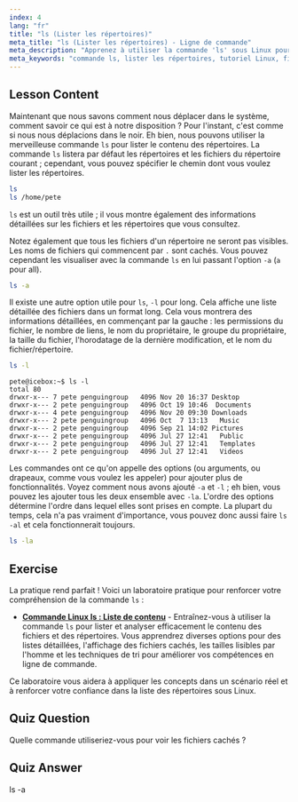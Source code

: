 ```yaml
---
index: 4
lang: "fr"
title: "ls (Lister les répertoires)"
meta_title: "ls (Lister les répertoires) - Ligne de commande"
meta_description: "Apprenez à utiliser la commande 'ls' sous Linux pour lister le contenu des répertoires, afficher les fichiers cachés et comprendre les détails des fichiers. Améliorez vos compétences en ligne de commande Linux !"
meta_keywords: "commande ls, lister les répertoires, tutoriel Linux, fichiers cachés, commandes Linux, Linux pour débutants, guide Linux"
---
```


## Lesson Content

Maintenant que nous savons comment nous déplacer dans le système, comment savoir ce qui est à notre disposition ? Pour l'instant, c'est comme si nous nous déplacions dans le noir. Eh bien, nous pouvons utiliser la merveilleuse commande `ls` pour lister le contenu des répertoires. La commande `ls` listera par défaut les répertoires et les fichiers du répertoire courant ; cependant, vous pouvez spécifier le chemin dont vous voulez lister les répertoires.

```bash
ls
ls /home/pete
```

`ls` est un outil très utile ; il vous montre également des informations détaillées sur les fichiers et les répertoires que vous consultez.

Notez également que tous les fichiers d'un répertoire ne seront pas visibles. Les noms de fichiers qui commencent par `.` sont cachés. Vous pouvez cependant les visualiser avec la commande `ls` en lui passant l'option `-a` (`a` pour all).

```bash
ls -a
```

Il existe une autre option utile pour `ls`, `-l` pour long. Cela affiche une liste détaillée des fichiers dans un format long. Cela vous montrera des informations détaillées, en commençant par la gauche : les permissions du fichier, le nombre de liens, le nom du propriétaire, le groupe du propriétaire, la taille du fichier, l'horodatage de la dernière modification, et le nom du fichier/répertoire.

```bash
ls -l
```

```plaintext
pete@icebox:~$ ls -l
total 80
drwxr-x--- 7 pete penguingroup   4096 Nov 20 16:37 Desktop
drwxr-x--- 2 pete penguingroup   4096 Oct 19 10:46  Documents
drwxr-x--- 4 pete penguingroup   4096 Nov 20 09:30 Downloads
drwxr-x--- 2 pete penguingroup   4096 Oct  7 13:13   Music
drwxr-x--- 2 pete penguingroup   4096 Sep 21 14:02 Pictures
drwxr-x--- 2 pete penguingroup   4096 Jul 27 12:41   Public
drwxr-x--- 2 pete penguingroup   4096 Jul 27 12:41   Templates
drwxr-x--- 2 pete penguingroup   4096 Jul 27 12:41   Videos
```

Les commandes ont ce qu'on appelle des options (ou arguments, ou drapeaux, comme vous voulez les appeler) pour ajouter plus de fonctionnalités. Voyez comment nous avons ajouté `-a` et `-l` ; eh bien, vous pouvez les ajouter tous les deux ensemble avec `-la`. L'ordre des options détermine l'ordre dans lequel elles sont prises en compte. La plupart du temps, cela n'a pas vraiment d'importance, vous pouvez donc aussi faire `ls -al` et cela fonctionnerait toujours.

```bash
ls -la
```

## Exercise

La pratique rend parfait ! Voici un laboratoire pratique pour renforcer votre compréhension de la commande `ls` :

- **[Commande Linux ls : Liste de contenu](https://labex.io/fr/labs/linux-linux-ls-command-content-listing-219205)** - Entraînez-vous à utiliser la commande `ls` pour lister et analyser efficacement le contenu des fichiers et des répertoires. Vous apprendrez diverses options pour des listes détaillées, l'affichage des fichiers cachés, les tailles lisibles par l'homme et les techniques de tri pour améliorer vos compétences en ligne de commande.

Ce laboratoire vous aidera à appliquer les concepts dans un scénario réel et à renforcer votre confiance dans la liste des répertoires sous Linux.

## Quiz Question

Quelle commande utiliseriez-vous pour voir les fichiers cachés ?

## Quiz Answer

ls -a